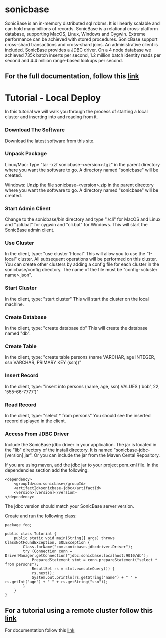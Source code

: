 # sonicbase

SonicBase is an in-memory distributed sql rdbms. It is linearly scalable and can hold many billions of records. SonicBase is a relational cross-platform database, supporting MacOS, Linux, Windows and Cygwin. Extreme performance can be achieved with stored procedures. SonicBase support cross-shard transactions and cross-shard joins. An administrative client is included. SonicBase provides a JDBC driver. On a 4 node database we achieved 735k batch inserts per second, 1.2 million batch identity reads per second and 4.4 million range-based lookups per second.

## For the full **documentation**, follow this [link](https://sonicbase.com/documentation.html)


#    Tutorial - Local Deploy
In this tutorial we will walk you through the process of starting a local cluster and inserting into and reading from it.

###     Download The Software
 Download the latest software from this site.
 
###  Unpack Package
Linux/Mac: Type "tar -xzf sonicbase-&lt;version&gt;.tgz" in the parent directory where you want the software to go. A directory named "sonicbase" will be created.

Windows: Unzip the file sonicbase-&lt;version&gt;.zip in the parent directory where you want the software to go. A directory named "sonicbase" will be created.

### Start Admin Client
Change to the sonicbase/bin directory and type "./cli" for MacOS and Linux and "./cli.bat" for cygwin and "cli.bat" for Windows. This will start the SonicBase admin client.

### Use Cluster
In the client, type:
    "use cluster 1-local"
This will allow you to use the "1-local" cluster. All subsequent operations will be performed on this cluster. You can create other clusters by adding a config file for each cluster in the sonicbase/config directory. The name of the file must be "config-&lt;cluster name&gt;.json". 

### Start Cluster
In the client, type:
    "start cluster"
This will start the cluster on the local machine.

### Create Database
In the client, type:
    "create database db"
This will create the database named "db".
    
### Create Table
In the client, type:
    "create table persons (name VARCHAR, age INTEGER, ssn VARCHAR, PRIMARY KEY (ssn))"
    
### Insert Record
In the client, type:
    "insert into persons (name, age, ssn) VALUES ('bob', 22, '555-66-7777')"

### Read Record
In the client, type:
    "select * from persons"
You should see the inserted record displayed in the client.
    
### Access From JDBC Driver
Include the SonicBase jdbc driver in your application. The jar is located in the "lib" directory of the install directory. It is named "sonicbase-jdbc-\[version\].jar". Or you can include the jar from the Maven Cental Repository.

If you are using maven, add the jdbc jar to your project pom.xml file. In the dependencies section add the following:

~~~
<dependency>
    <groupId>com.sonicbase</groupId>
    <artifactId>sonicbase-jdbc</artifactId>
    <version>[version]</version>
</dependency>
~~~
The jdbc version should match your SonicBase server version.

Create and run the following class:

~~~
package foo;

public class Tutorial {
    public static void main(String[] args) throws ClassNotFoundException, SQLException {
        Class.forName("com.sonicbase.jdbcdriver.Driver");
        try (Connection conn = DriverManager.getConnection("jdbc:sonicbase:localhost:9010/db");
            PreparedStatement stmt = conn.prepareStatement("select * from persons");
            ResultSet rs = stmt.executeQuery()) {
            rs.next();
            System.out.println(rs.getString("name") + " " + rs.getInt("age") + " " + rs.getString("ssn"));
        }
    }
}
~~~

## For a tutorial using a remote cluster follow this [link](https://sonicbase.com/documentation.html)

For documentation follow this [link](https://sonicbase.com/documentation.html)